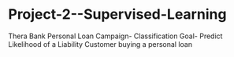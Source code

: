 # Project-2--Supervised-Learning
Thera Bank Personal Loan Campaign- Classification Goal- Predict Likelihood of a Liability Customer buying a personal loan
